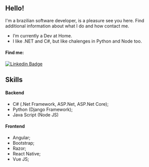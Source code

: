 ## Hello!

I'm a brazilian software developer, is a pleasure see you here.
Find additional information about what I do and how contact me.

 - I’m currently a Dev at Home.
 - I like .NET and C#, but like chalenges in Python and Node too.

#### Find me:
[![Linkedin Badge](https://img.shields.io/badge/-LinkedIn-blue?style=flat&logo=Linkedin&logoColor=white&link=http://bit.ly/linkedinhudsonnascimento/)](http://bit.ly/linkedinhudsonnascimento)

## Skills

#### Backend
  - C# (.Net Framework, ASP.Net, ASP.Net Core);
  - Python (Django Framework);
  - Java Script (Node JS)
  
#### Frontend
  - Angular;
  - Bootstrap;
  - Razor;
  - React Native;
  - Vue JS;

